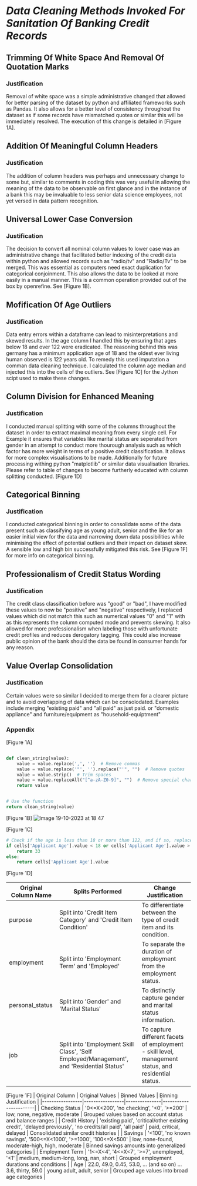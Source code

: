 <h1> <em> Data Cleaning Methods Invoked For Sanitation Of Banking Credit Records </em> </h1>

<h2> Trimming Of White Space And Removal Of Quotation Marks </h2>

<h3>Justification</h3>

Removal of white space was a simple administrative changed that allowed for better parsing of the dataset by python and affiliated frameworks such as Pandas. It also allows for a better level of consistency throughout the dataset as if some records have mismatched quotes or similar this will be immediately resolved. The execution of this change is detailed in [Figure 1A].

<h2> Addition Of Meaningful Column Headers </h2>

<h3>Justification </h3>

The addition of column headers was perhaps and unnecessary change to some but, similar to comments in coding this was very useful in allowing the meaning of the data to be observable on first glance and in the instance of a bank this may be invaluable to less senior data science employees, not yet versed in data pattern recognition.

<h2> Universal Lower Case Conversion </h2>

<h3> Justification </h3>

The decision to convert all nominal column values to lower case was an administrative change that facilitated better indexing of the credit data within python and allowed records such as "radio/tv" and "Radio/Tv" to be merged. This was essential as computers need exact duplication for categorical conjoinment. This also allows the data to be looked at more easily in a manual manner. This is a common operation provided out of the box by openrefine. See [Figure 1B].

<h2> Mofification Of Age Outliers</h2>

<h3> Justification </h3>

Data entry errors within a dataframe can lead to misinterpretations and skewed results. In the age column I handled this by ensuring that ages below 18 and over 122 were eradicated. The reasoning behind this was germany has a minimum application age of 18 and the oldest ever living human observed is 122 years old. To remedy this used imputation a comman data cleaning technique. I calculated the column age median and injected this into the cells of the outliers. See [Figure 1C] for the Jython scipt used to make these changes. 

<h2>Column Division for Enhanced Meaning</h2>

<h3> Justification </h3>

I conducted manual splitting with some of the columns throughout the dataset in order to extract maximal meaning from every single cell. For Example it ensures that variables like marital status are seperated from gender in an attempt to conduct more thourough analysis such as which factor has more weight in terms of a positive credit classification. It allows for more complex visualisations to be made. Additionally for future processing withing python "matplotlib" or similar data visualisation libraries. Please refer to table of changes to become furtherly educated with column splitting conducted. [Figure 1D]

<h2> Categorical Binning </h2>

<h3> Justification </h3>
I conducted categorical binning in order to consolidate some of the data present such as classifying age as young adult, senior and the like for an easier initial view for the data and narrowing down data possibilities while minimising the effect of potential outliers and their impact on dataset skew. A sensible low and high bin successfully mitigated this risk. See [Figure 1F] for more info on categorical binning.

<h2> Professionalism of Credit Status Wording</h2>

<h3> Justification </h3>
The credit class classification before was "good" or "bad", I have modified these values to now be "positive" and "negative" respectively, I replaced values which did not match this such as numerical values "0" and "1" with as this represents the column computed mode and prevents skewing. It also allowed for more professionalism when labeling those with unfortunate credit profiles and reduces derogatory tagging. This could also increase public opinion of the bank should the data be found in consumer hands for any reason.

<h2> Value Overlap Consolidation</h2>
<h3> Justification</h3>

Certain values were so similar I decided to merge them for a clearer picture and to avoid overlapping of data which can be consolodated. Examples include merging "existing paid" and "all paid" as just paid. or "domestic appliance" and furniture/equipment as "household-equiptment"



<h3> Appendix </h3>

[Figure 1A]
``` python

def clean_string(value):
    value = value.replace(',', '')  # Remove commas
    value = value.replace('"', '').replace("'", "")  # Remove quotes
    value = value.strip()  # Trim spaces
    value = value.replaceAll("[^a-zA-Z0-9]", "")  # Remove special characters
    return value


# Use the function
return clean_string(value)

```
[Figure 1B]
![Image 19-10-2023 at 18 47](https://github.com/justinwylie033/Data-Analytics-Coursework/assets/121656622/0dc7689c-e1df-40dc-adcc-7219803817b3)

[Figure 1C]
```python
# Check if the age is less than 18 or more than 122, and if so, replace it with 33, otherwise leave it as is.
if cells['Applicant Age'].value < 18 or cells['Applicant Age'].value > 122:
    return 33
else:
    return cells['Applicant Age'].value

```
[Figure 1D]

| Original Column Name | Splits Performed | Change Justification |
|----------------------|--------------|----------------------|
| purpose              | Split into 'Credit Item Category' and 'Credit Item Condition' | To differentiate between the type of credit item and its condition. |
| employment           | Split into 'Employment Term' and 'Employed' | To separate the duration of employment from the employment status. |
| personal_status      | Split into 'Gender' and 'Marital Status' | To distinctly capture gender and marital status information. |
| job                  | Split into 'Employment Skill Class', 'Self Employed/Management', and 'Residential Status' | To capture different facets of employment - skill level, management status, and residential status. |

[Figure 1F]
| Original Column | Original Values | Binned Values | Binning Justification |
|-----------------|-----------------|---------------|-----------------------|
| Checking Status | '0<=X<200', 'no checking', '<0', '>=200' | low, none, negative, moderate | Grouped values based on account status and balance ranges |
| Credit History | 'existing paid', 'critical/other existing credit', 'delayed previously', 'no credits/all paid', 'all paid' | paid, critical, delayed | Consolidated similar credit histories |
| Savings | '<100', 'no known savings', '500<=X<1000', '>=1000', '100<=X<500' | low, none-found, moderate-high, high, moderate | Binned savings amounts into generalized categories |
| Employment Term | '1<=X<4', '4<=X<7', '>=7', unemployed, '<1' | medium, medium-long, long, nan, short | Grouped employment durations and conditions |
| Age | 22.0, 49.0, 0.45, 53.0, ... (and so on) ... 3.6, thirty, 59.0 | young adult, adult, senior | Grouped age values into broad age categories |







